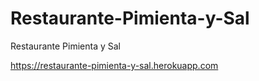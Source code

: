 # Restaurante-Pimienta-y-Sal
Restaurante Pimienta y Sal
 
 https://restaurante-pimienta-y-sal.herokuapp.com
